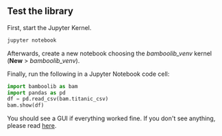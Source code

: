 ## Test the library

First, start the Jupyter Kernel.

```bash
jupyter notebook
```

Afterwards, create a new notebook choosing the *bamboolib_venv* kernel (**New** > *bamboolib_venv*).

Finally, run the following in a Jupyter Notebook code cell:

```python
import bamboolib as bam
import pandas as pd
df = pd.read_csv(bam.titanic_csv)
bam.show(df)
```

You should see a GUI if everything worked fine. If you don't see anything, please read [here](https://github.com/tkrabel/bamboolib/blob/master/installation/troubleshooting/troubleshooting.md#troubleshooting-installation-errors).
